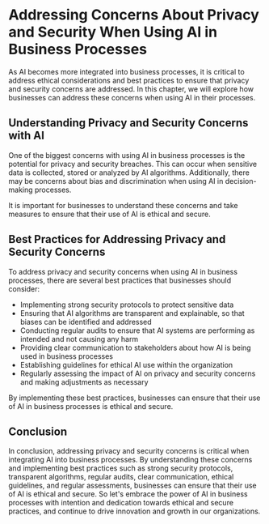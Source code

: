 # Addressing Concerns About Privacy and Security When Using AI in Business Processes

As AI becomes more integrated into business processes, it is critical to address ethical considerations and best practices to ensure that privacy and security concerns are addressed. In this chapter, we will explore how businesses can address these concerns when using AI in their processes.

Understanding Privacy and Security Concerns with AI
---------------------------------------------------

One of the biggest concerns with using AI in business processes is the potential for privacy and security breaches. This can occur when sensitive data is collected, stored or analyzed by AI algorithms. Additionally, there may be concerns about bias and discrimination when using AI in decision-making processes.

It is important for businesses to understand these concerns and take measures to ensure that their use of AI is ethical and secure.

Best Practices for Addressing Privacy and Security Concerns
-----------------------------------------------------------

To address privacy and security concerns when using AI in business processes, there are several best practices that businesses should consider:

* Implementing strong security protocols to protect sensitive data
* Ensuring that AI algorithms are transparent and explainable, so that biases can be identified and addressed
* Conducting regular audits to ensure that AI systems are performing as intended and not causing any harm
* Providing clear communication to stakeholders about how AI is being used in business processes
* Establishing guidelines for ethical AI use within the organization
* Regularly assessing the impact of AI on privacy and security concerns and making adjustments as necessary

By implementing these best practices, businesses can ensure that their use of AI in business processes is ethical and secure.

Conclusion
----------

In conclusion, addressing privacy and security concerns is critical when integrating AI into business processes. By understanding these concerns and implementing best practices such as strong security protocols, transparent algorithms, regular audits, clear communication, ethical guidelines, and regular assessments, businesses can ensure that their use of AI is ethical and secure. So let's embrace the power of AI in business processes with intention and dedication towards ethical and secure practices, and continue to drive innovation and growth in our organizations.
